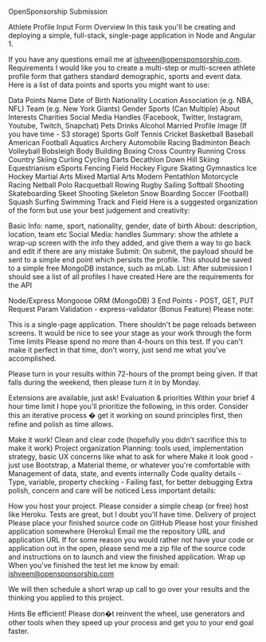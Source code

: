 OpenSponsorship Submission

Athlete Profile Input Form
Overview
In this task you'll be creating and deploying a simple, full-stack, single-page application in Node and Angular 1.

If you have any questions email me at ishveen@opensponsorship.com. 
Requirements
I would like you to create a multi-step or multi-screen athlete profile form that gathers standard demographic, sports and event data. Here is a list of data points and sports you might want to use:

Data Points
Name
Date of Birth
Nationality
Location
Association (e.g. NBA, NFL)
Team (e.g. New York Giants)
Gender
Sports (Can Multiple)
About
Interests
Charities
Social Media Handles (Facebook, Twitter, Instagram, Youtube, Twitch, Snapchat)
Pets
Drinks Alcohol
Married
Profile Image (If you have time - S3 storage)
Sports
Golf
Tennis
Cricket
Basketball
Baseball
American Football
Aquatics
Archery
Automobile Racing
Badminton
Beach Volleyball
Bobsleigh
Body Building
Boxing
Cross Country Running
Cross Country Skiing
Curling
Cycling
Darts
Decathlon
Down Hill Skiing
Equestrianism
eSports
Fencing
Field Hockey
Figure Skating
Gymnastics
Ice Hockey
Martial Arts
Mixed Martial Arts
Modern Pentathlon
Motorcycle Racing
Netball
Polo
Racquetball
Rowing
Rugby
Sailing
Softball
Shooting
Skateboarding
Skeet Shooting
Skeleton
Snow Boarding
Soccer (Football)
Squash
Surfing
Swimming
Track and Field
Here is a suggested organization of the form but use your best judgement and creativity:

Basic Info: name, sport, nationality, gender, date of birth
About: description, location, team etc
Social Media: handles
Summary: show the athlete a wrap-up screen with the info they added, and give them a way to go back and edit if there are any mistake
Submit: On submit, the payload should be sent to a simple end point which persists the profile. This should be saved to a simple free MongoDB instance, such as mLab.
List: After submission I should see a list of all profiles I have created
Here are the requirements for the API

Node/Express
Mongoose ORM (MongoDB)
3 End Points - POST, GET, PUT
Request Param Validation - express-validator (Bonus Feature)
Please note:

This is a single-page application. There shouldn't be page reloads between screens.
It would be nice to see your stage as your work through the form
Time limits
Please spend no more than 4-hours on this test. If you can't make it perfect in that time, don't worry, just send me what you've accomplished.

Please turn in your results within 72-hours of the prompt being given. If that falls during the weekend, then please turn it in by Monday.

Extensions are available, just ask! 
Evaluation & priorities
Within your brief 4 hour time limit I hope you'll prioritize the following, in this order. Consider this an iterative process � get it working on sound principles first, then refine and polish as time allows.

Make it work!
Clean and clear code (hopefully you didn't sacrifice this to make it work)
Project organization
Planning: tools used, implementation strategy, basic UX concerns like what to ask for where
Make it look good - just use Bootstrap, a Material theme, or whatever you're comfortable with
Management of data, state, and events internally
Code quality details - Type, variable, property checking - Failing fast, for better debugging
Extra polish, concern and care will be noticed
Less important details:

How you host your project. Please consider a simple cheap (or free) host like Heroku.
Tests are great, but I doubt you'll have time.
Delivery of project
Please place your finished source code on GitHub
Please host your finished application somewhere (Heroku)
Email me the repository URL and application URL
If for some reason you would rather not have your code or application out in the open, please send me a zip file of the source code and instructions on to launch and view the finished application.
Wrap up
When you've finished the test let me know by email: ishveen@opensponsorship.com

We will then schedule a short wrap up call to go over your results and the thinking you applied to this project.

Hints
Be efficient! Please don�t reinvent the wheel, use generators and other tools when they speed up your process and get you to your end goal faster.
